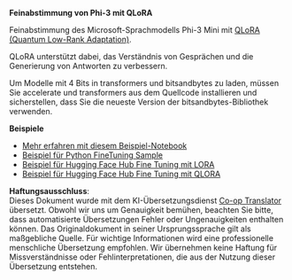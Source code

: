 <!--
CO_OP_TRANSLATOR_METADATA:
{
  "original_hash": "54b6b824568d4decb574b9e117c4f5f7",
  "translation_date": "2025-05-07T10:33:44+00:00",
  "source_file": "md/03.FineTuning/FineTuning_Qlora.md",
  "language_code": "de"
}
-->
**Feinabstimmung von Phi-3 mit QLoRA**

Feinabstimmung des Microsoft-Sprachmodells Phi-3 Mini mit [QLoRA (Quantum Low-Rank Adaptation)](https://github.com/artidoro/qlora).

QLoRA unterstützt dabei, das Verständnis von Gesprächen und die Generierung von Antworten zu verbessern.

Um Modelle mit 4 Bits in transformers und bitsandbytes zu laden, müssen Sie accelerate und transformers aus dem Quellcode installieren und sicherstellen, dass Sie die neueste Version der bitsandbytes-Bibliothek verwenden.

**Beispiele**
- [Mehr erfahren mit diesem Beispiel-Notebook](../../../../code/03.Finetuning/Phi_3_Inference_Finetuning.ipynb)
- [Beispiel für Python FineTuning Sample](../../../../code/03.Finetuning/FineTrainingScript.py)
- [Beispiel für Hugging Face Hub Fine Tuning mit LORA](../../../../code/03.Finetuning/Phi-3-finetune-lora-python.ipynb)
- [Beispiel für Hugging Face Hub Fine Tuning mit QLORA](../../../../code/03.Finetuning/Phi-3-finetune-qlora-python.ipynb)

**Haftungsausschluss**:  
Dieses Dokument wurde mit dem KI-Übersetzungsdienst [Co-op Translator](https://github.com/Azure/co-op-translator) übersetzt. Obwohl wir uns um Genauigkeit bemühen, beachten Sie bitte, dass automatisierte Übersetzungen Fehler oder Ungenauigkeiten enthalten können. Das Originaldokument in seiner Ursprungssprache gilt als maßgebliche Quelle. Für wichtige Informationen wird eine professionelle menschliche Übersetzung empfohlen. Wir übernehmen keine Haftung für Missverständnisse oder Fehlinterpretationen, die aus der Nutzung dieser Übersetzung entstehen.